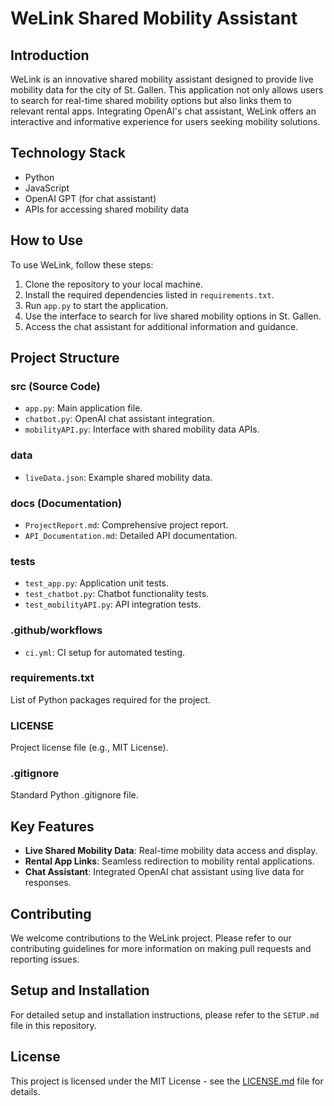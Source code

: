 # WeLink Shared Mobility Assistant

## Introduction
WeLink is an innovative shared mobility assistant designed to provide live mobility data for the city of St. Gallen. This application not only allows users to search for real-time shared mobility options but also links them to relevant rental apps. Integrating OpenAI's chat assistant, WeLink offers an interactive and informative experience for users seeking mobility solutions.

## Technology Stack
- Python
- JavaScript
- OpenAI GPT (for chat assistant)
- APIs for accessing shared mobility data

## How to Use
To use WeLink, follow these steps:
1. Clone the repository to your local machine.
2. Install the required dependencies listed in `requirements.txt`.
3. Run `app.py` to start the application.
4. Use the interface to search for live shared mobility options in St. Gallen.
5. Access the chat assistant for additional information and guidance.

## Project Structure

### src (Source Code)
- `app.py`: Main application file.
- `chatbot.py`: OpenAI chat assistant integration.
- `mobilityAPI.py`: Interface with shared mobility data APIs.

### data
- `liveData.json`: Example shared mobility data.

### docs (Documentation)
- `ProjectReport.md`: Comprehensive project report.
- `API_Documentation.md`: Detailed API documentation.

### tests
- `test_app.py`: Application unit tests.
- `test_chatbot.py`: Chatbot functionality tests.
- `test_mobilityAPI.py`: API integration tests.

### .github/workflows
- `ci.yml`: CI setup for automated testing.

### requirements.txt
List of Python packages required for the project.

### LICENSE
Project license file (e.g., MIT License).

### .gitignore
Standard Python .gitignore file.

## Key Features
- **Live Shared Mobility Data**: Real-time mobility data access and display.
- **Rental App Links**: Seamless redirection to mobility rental applications.
- **Chat Assistant**: Integrated OpenAI chat assistant using live data for responses.

## Contributing
We welcome contributions to the WeLink project. Please refer to our contributing guidelines for more information on making pull requests and reporting issues.

## Setup and Installation
For detailed setup and installation instructions, please refer to the `SETUP.md` file in this repository.

## License
This project is licensed under the MIT License - see the [LICENSE.md](LICENSE) file for details.
